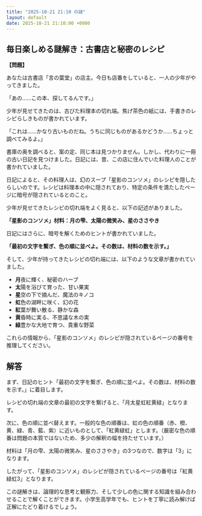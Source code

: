 ```yaml
---
title: "2025-10-21 21:10 の謎"
layout: default
date: 2025-10-21 21:10:00 +0900
---
```

## 毎日楽しめる謎解き：古書店と秘密のレシピ

**【問題】**

あなたは古書店「言の葉堂」の店主。今日も店番をしていると、一人の少年がやってきました。

「あの……この本、探してるんです。」

少年が見せてきたのは、古びた料理本の切れ端。焦げ茶色の紙には、手書きのレシピらしきものが書かれています。

「これは……かなり古いものだね。うちに同じものがあるかどうか……ちょっと調べてみるよ。」

書庫の奥を調べると、案の定、同じ本は見つかりません。しかし、代わりに一冊の古い日記を見つけました。日記には、昔、この店に住んでいた料理人のことが書かれていました。

日記によると、その料理人は、幻のスープ「星影のコンソメ」のレシピを隠したらしいのです。レシピは料理本の中に隠されており、特定の条件を満たしたページに暗号が隠されているとのこと。

少年が見せてきたレシピの切れ端をよく見ると、以下の記述がありました。

**「星影のコンソメ」材料：月の雫、太陽の微笑み、星のささやき**

日記にはさらに、暗号を解くためのヒントが書かれていました。

**「最初の文字を繋ぎ、色の順に並べよ。その数は、材料の数を示す。」**

そして、少年が持ってきたレシピの切れ端には、以下のような文章が書かれていました。

*   **月**夜に輝く、秘密のハーブ
*   **太**陽を浴びて育った、甘い果実
*   **星**空の下で摘んだ、魔法のキノコ
*   **虹**色の湖畔に咲く、幻の花
*   **紅**葉が舞い散る、静かな森
*   **黄**昏時に実る、不思議な木の実
*   **緑**豊かな大地で育つ、貴重な野菜

これらの情報から、「星影のコンソメ」のレシピが隠されているページの番号を推理してください。

## 解答

まず、日記のヒント「最初の文字を繋ぎ、色の順に並べよ。その数は、材料の数を示す。」に着目します。

レシピの切れ端の文章の最初の文字を繋げると、「月太星虹紅黄緑」となります。

次に、色の順に並べ替えます。一般的な色の順番は、虹の色の順番（赤、橙、黄、緑、青、藍、紫）に近いものとして、「紅黄緑虹」とします。（厳密な色の順番は問題の本質ではないため、多少の解釈の幅を持たせています。）

材料は「月の雫、太陽の微笑み、星のささやき」の3つなので、数字は「3」になります。

したがって、「星影のコンソメ」のレシピが隠されているページの番号は「紅黄緑虹3」となります。

この謎解きは、論理的な思考と観察力、そして少しの色に関する知識を組み合わせることで解くことができます。小学生高学年でも、ヒントを丁寧に読み解けば正解にたどり着けるでしょう。
